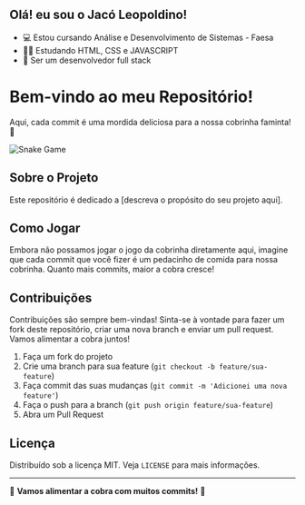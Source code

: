 ## Olá! eu sou o Jacó Leopoldino! 

- 💻 Estou cursando Análise e Desenvolvimento de Sistemas - Faesa
- 👨‍💻 Estudando HTML, CSS e JAVASCRIPT
- 🎯 Ser um desenvolvedor full stack

# Bem-vindo ao meu Repositório!

Aqui, cada commit é uma mordida deliciosa para a nossa cobrinha faminta! 🐍

![Snake Game](https://gist.github.com/4157e945f8040040c59156b8b9f17183.git)

## Sobre o Projeto

Este repositório é dedicado a [descreva o propósito do seu projeto aqui]. 

## Como Jogar

Embora não possamos jogar o jogo da cobrinha diretamente aqui, imagine que cada commit que você fizer é um pedacinho de comida para nossa cobrinha. Quanto mais commits, maior a cobra cresce!

## Contribuições

Contribuições são sempre bem-vindas! Sinta-se à vontade para fazer um fork deste repositório, criar uma nova branch e enviar um pull request. Vamos alimentar a cobra juntos!

1. Faça um fork do projeto
2. Crie uma branch para sua feature (`git checkout -b feature/sua-feature`)
3. Faça commit das suas mudanças (`git commit -m 'Adicionei uma nova feature'`)
4. Faça o push para a branch (`git push origin feature/sua-feature`)
5. Abra um Pull Request

## Licença

Distribuído sob a licença MIT. Veja `LICENSE` para mais informações.

---

🐍 **Vamos alimentar a cobra com muitos commits!** 🐍

